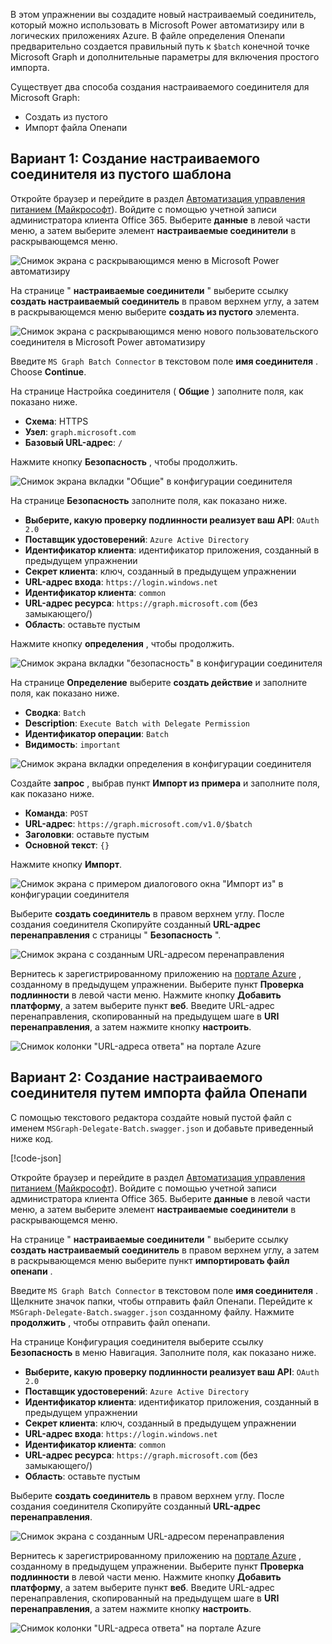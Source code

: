 <!-- markdownlint-disable MD002 MD041 -->

В этом упражнении вы создадите новый настраиваемый соединитель, который можно использовать в Microsoft Power автоматизиру или в логических приложениях Azure. В файле определения Опенапи предварительно создается правильный путь к `$batch` конечной точке Microsoft Graph и дополнительные параметры для включения простого импорта.

Существует два способа создания настраиваемого соединителя для Microsoft Graph:

- Создать из пустого
- Импорт файла Опенапи

## <a name="option-1-create-custom-connector-from-blank-template"></a>Вариант 1: Создание настраиваемого соединителя из пустого шаблона

Откройте браузер и перейдите в раздел [Автоматизация управления питанием (Майкрософт](https://flow.microsoft.com)). Войдите с помощью учетной записи администратора клиента Office 365. Выберите **данные** в левой части меню, а затем выберите элемент **настраиваемые соединители** в раскрывающемся меню.

![Снимок экрана с раскрывающимся меню в Microsoft Power автоматизиру](./images/custom-connectors.png)

На странице " **настраиваемые соединители** " выберите ссылку **создать настраиваемый соединитель** в правом верхнем углу, а затем в раскрывающемся меню выберите **создать из пустого** элемента.

![Снимок экрана с раскрывающимся меню нового пользовательского соединителя в Microsoft Power автоматизиру](./images/new-connector.png)

Введите `MS Graph Batch Connector` в текстовом поле **имя соединителя** . Choose **Continue**.

На странице Настройка соединителя ( **Общие** ) заполните поля, как показано ниже.

- **Схема**: HTTPS
- **Узел**: `graph.microsoft.com`
- **Базовый URL-адрес**: `/`

Нажмите кнопку **Безопасность** , чтобы продолжить.

![Снимок экрана вкладки "Общие" в конфигурации соединителя](./images/general-tab.png)

На странице **Безопасность** заполните поля, как показано ниже.

- **Выберите, какую проверку подлинности реализует ваш API**: `OAuth 2.0`
- **Поставщик удостоверений**: `Azure Active Directory`
- **Идентификатор клиента**: идентификатор приложения, созданный в предыдущем упражнении
- **Секрет клиента**: ключ, созданный в предыдущем упражнении
- **URL-адрес входа**: `https://login.windows.net`
- **Идентификатор клиента**: `common`
- **URL-адрес ресурса**: `https://graph.microsoft.com` (без замыкающего/)
- **Область**: оставьте пустым

Нажмите кнопку **определения** , чтобы продолжить.

![Снимок экрана вкладки "безопасность" в конфигурации соединителя](./images/security-tab.png)

На странице **Определение** выберите **создать действие** и заполните поля, как показано ниже.

- **Сводка**: `Batch`
- **Description**: `Execute Batch with Delegate Permission`
- **Идентификатор операции**: `Batch`
- **Видимость**: `important`

![Снимок экрана вкладки определения в конфигурации соединителя](./images/definition-tab.png)

Создайте **запрос** , выбрав пункт **Импорт из примера** и заполните поля, как показано ниже.

- **Команда**: `POST`
- **URL-адрес**: `https://graph.microsoft.com/v1.0/$batch`
- **Заголовки**: оставьте пустым
- **Основной текст**: `{}`

Нажмите кнопку **Импорт**.

![Снимок экрана с примером диалогового окна "Импорт из" в конфигурации соединителя](./images/import-sample.png)

Выберите **создать соединитель** в правом верхнем углу. После создания соединителя Скопируйте созданный **URL-адрес перенаправления** с страницы " **Безопасность** ".

![Снимок экрана с созданным URL-адресом перенаправления](./images/redirect-url.png)

Вернитесь к зарегистрированному приложению на [портале Azure](https://aad.portal.azure.com) , созданному в предыдущем упражнении. Выберите пункт **Проверка подлинности** в левой части меню. Нажмите кнопку **Добавить платформу**, а затем выберите пункт **веб**. Введите URL-адрес перенаправления, скопированный на предыдущем шаге в **URI перенаправления**, а затем нажмите кнопку **настроить**.

![Снимок колонки "URL-адреса ответа" на портале Azure](./images/update-app-reg.png)

## <a name="option-2-create-custom-connector-by-importing-openapi-file"></a>Вариант 2: Создание настраиваемого соединителя путем импорта файла Опенапи

С помощью текстового редактора создайте новый пустой файл с именем `MSGraph-Delegate-Batch.swagger.json` и добавьте приведенный ниже код.

[!code-json[](../LabFiles/MSGraph-Delegate-Batch.swagger.json)]

Откройте браузер и перейдите в раздел [Автоматизация управления питанием (Майкрософт](https://flow.microsoft.com)). Войдите с помощью учетной записи администратора клиента Office 365. Выберите **данные** в левой части меню, а затем выберите элемент **настраиваемые соединители** в раскрывающемся меню.

На странице " **настраиваемые соединители** " выберите ссылку **создать настраиваемый соединитель** в правом верхнем углу, а затем в раскрывающемся меню выберите пункт **импортировать файл опенапи** .

Введите `MS Graph Batch Connector` в текстовом поле **имя соединителя** . Щелкните значок папки, чтобы отправить файл Опенапи. Перейдите к `MSGraph-Delegate-Batch.swagger.json` созданному файлу. Нажмите **продолжить** , чтобы отправить файл опенапи.

На странице Конфигурация соединителя выберите ссылку **Безопасность** в меню Навигация. Заполните поля, как показано ниже.

- **Выберите, какую проверку подлинности реализует ваш API**: `OAuth 2.0`
- **Поставщик удостоверений**: `Azure Active Directory`
- **Идентификатор клиента**: идентификатор приложения, созданный в предыдущем упражнении
- **Секрет клиента**: ключ, созданный в предыдущем упражнении
- **URL-адрес входа**: `https://login.windows.net`
- **Идентификатор клиента**: `common`
- **URL-адрес ресурса**: `https://graph.microsoft.com` (без замыкающего/)
- **Область**: оставьте пустым

Выберите **создать соединитель** в правом верхнем углу. После создания соединителя Скопируйте созданный **URL-адрес перенаправления**.

![Снимок экрана с созданным URL-адресом перенаправления](./images/redirect-url.png)

Вернитесь к зарегистрированному приложению на [портале Azure](https://aad.portal.azure.com) , созданному в предыдущем упражнении. Выберите пункт **Проверка подлинности** в левой части меню. Нажмите кнопку **Добавить платформу**, а затем выберите пункт **веб**. Введите URL-адрес перенаправления, скопированный на предыдущем шаге в **URI перенаправления**, а затем нажмите кнопку **настроить**.

![Снимок колонки "URL-адреса ответа" на портале Azure](./images/update-app-reg.png)
